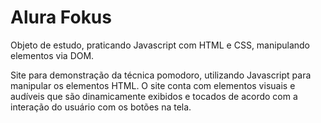 # Alura Fokus
Objeto de estudo, praticando Javascript com HTML e CSS, manipulando elementos via DOM.

Site para demonstração da técnica pomodoro, utilizando Javascript para manipular os elementos HTML.
O site conta com elementos visuais e audíveis que são dinamicamente exibidos e tocados de acordo com a interação do usuário com os botões na tela.
